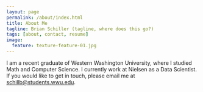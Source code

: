 ```yaml
---
layout: page
permalink: /about/index.html
title: About Me
tagline: Brian Schiller (tagline, where does this go?)
tags: [about, contact, resume]
image:
  feature: texture-feature-01.jpg
---
```


I am a recent graduate of Western Washington University, where I studied Math and Computer Science. I currently work at Nielsen as a Data Scientist. If you would like to get in touch, please email me at schillb@students.wwu.edu.
